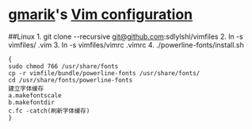 # [gmarik](http://github.com/gmarik)'s [Vim configuration](http://github.com/gmarik/vimfiles)

##Linux
    1. git clone --recursive git@github.com:sdlylshl/vimfiles
    2. ln -s vimfiles/ .vim
    3. ln -s vimfiles/vimrc .vimrc
    4. ./powerline-fonts/install.sh
    
    {
    sudo chmod 766 /usr/share/fonts
    cp -r vimfile/bundle/powerline-fonts /usr/share/fonts/
    cd /usr/share/fonts/powerline-fonts
    建立字体缓存
    a.makefontscale
    b.makefontdir
    c.fc -catch(刷新字体缓存)
    }
